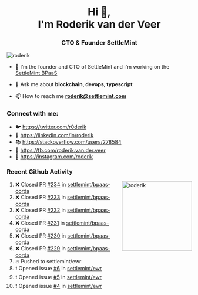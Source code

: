 <h1 align="center">Hi 👋,<br/> I'm Roderik van der Veer</h1>
<h3 align="center">CTO & Founder SettleMint</h3>

<p align="left"> <img src="https://komarev.com/ghpvc/?username=roderik" alt="roderik" /> </p>

- 🔭 I’m the founder and CTO of SettleMint and I'm working on the [SettleMint BPaaS](https://settlemint.com)

- 💬 Ask me about **blockchain, devops, typescript**

- 📫 How to reach me **roderik@settlemint.com**



### Connect with me:

- 🐦 https://twitter.com/r0derik
- 🏢 https://linkedin.com/in/roderik
- 📚 https://stackoverflow.com/users/278584
- 🙊 https://fb.com/roderik.van.der.veer
- 📸 https://instagram.com/roderik

### Recent Github Activity
<img src="https://github-readme-stats.vercel.app/api?username=roderik&show_icons=true&count_private=true" alt="roderik" align="right" height="190" />

<!--START_SECTION:activity-->
1. ❌ Closed PR [#234](https://github.com/settlemint/bpaas-corda/pull/234) in [settlemint/bpaas-corda](https://github.com/settlemint/bpaas-corda)
2. ❌ Closed PR [#233](https://github.com/settlemint/bpaas-corda/pull/233) in [settlemint/bpaas-corda](https://github.com/settlemint/bpaas-corda)
3. ❌ Closed PR [#232](https://github.com/settlemint/bpaas-corda/pull/232) in [settlemint/bpaas-corda](https://github.com/settlemint/bpaas-corda)
4. ❌ Closed PR [#231](https://github.com/settlemint/bpaas-corda/pull/231) in [settlemint/bpaas-corda](https://github.com/settlemint/bpaas-corda)
5. ❌ Closed PR [#230](https://github.com/settlemint/bpaas-corda/pull/230) in [settlemint/bpaas-corda](https://github.com/settlemint/bpaas-corda)
6. ❌ Closed PR [#229](https://github.com/settlemint/bpaas-corda/pull/229) in [settlemint/bpaas-corda](https://github.com/settlemint/bpaas-corda)
7. 🔥 Pushed to settlemint/ewr
8. ❗️ Opened issue [#6](https://github.com/settlemint/ewr/issues/6) in [settlemint/ewr](https://github.com/settlemint/ewr)
9. ❗️ Opened issue [#5](https://github.com/settlemint/ewr/issues/5) in [settlemint/ewr](https://github.com/settlemint/ewr)
10. ❗️ Opened issue [#4](https://github.com/settlemint/ewr/issues/4) in [settlemint/ewr](https://github.com/settlemint/ewr)
<!--END_SECTION:activity-->